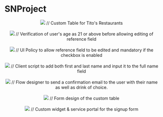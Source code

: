 # SNProject
<p align="center">
<img src="https://i.imgur.com/NBpV6yD.png"> 
// Custom Table for Tito's Restaurants
<br> 
<br> 
  
<img src="https://i.imgur.com/bmVEuI2.png"> 
 // Verification of user's age as 21 or above before allowing editing of reference field
 <br> 
<br> 
  
<img src="https://i.imgur.com/Ty7N2oT.png"> 
// UI Policy to allow reference field to be edited and mandatory if the checkbox is enabled
<br> 
<br>   
<img src="https://i.imgur.com/Wk6yhGC.png"> 
// Client script to add both first and last name and input it to the full name field
 <br> 
<br>  
<img src="https://i.imgur.com/3F6RYV7.png"> 
// Flow designer to send a confirmation email to the user with their name as well as drink of choice.
 <br> 
<br>  
<img src="https://i.imgur.com/hQKXFdz.png"> 
// Form design of the custom table
<br> 
<br>  
<img src="https://i.imgur.com/OfhdU2q.png"> 
// Custom widget & service portal for the signup form
</p>
